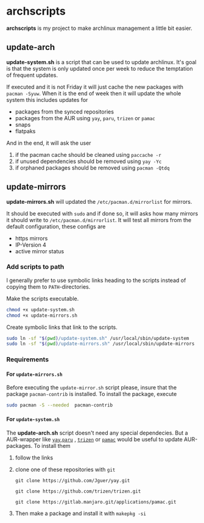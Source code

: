 # archscripts

**archscripts** is my project to make archlinux management a little bit easier.

## update-arch

**update-system.sh** is a script that can be used to update archlinux. It's goal is that the system is only updated once per week to reduce the temptation of frequent updates.

If executed and it is not Friday it will just cache the new packages with `pacman -Syuw`. When it is the end of week then it will update the whole system this includes updates for

+ packages from the synced repositories
+ packages from the AUR using `yay`, `paru`, `trizen` or `pamac`
+ snaps
+ flatpaks

And in the end, it will ask the user

1. if the pacman cache should be cleaned using `paccache -r`
2. if unused dependencies should be removed using `yay -Yc`
3. if orphaned packages should be removed using `pacman -Qtdq`

## update-mirrors

**update-mirrors.sh** will updated the `/etc/pacman.d/mirrorlist` for mirrors.

It should be executed with `sudo` and if done so, it will asks how many mirrors it should write to `/etc/pacman.d/mirrorlist`. It will test all mirrors from the default configuration, these configs are

+ https mirrors
+ IP-Version 4
+ active mirror status

### Add scripts to path
I generally prefer to use symbolic links heading to the scripts instead of copying them to `PATH`-directories.

Make the scripts executable.

```bash
chmod +x update-system.sh
chmod +x update-mirrors.sh
```

Create symbolic links that link to the scripts.

```bash
sudo ln -sf "$(pwd)/update-system.sh" /usr/local/sbin/update-system
sudo ln -sf "$(pwd)/update-mirrors.sh" /usr/local/sbin/update-mirrors
```

### Requirements

#### For `update-mirrors.sh`
Before executing the `update-mirror.sh` script please, insure that the package `pacman-contrib` is installed. To install the package, execute

```bash
sudo pacman -S --needed  pacman-contrib
```

#### For `update-system.sh`
The **update-arch.sh** script doesn't need any special dependecies. But a AUR-wrapper like [`yay`](https://github.com/Jguer/yay),[`paru`](https://github.com/Morganamilo/paru) , [`trizen`](https://github.com/trizen/trizen) or [`pamac`](https://gitlab.manjaro.org/applications/pamac) would be useful to update AUR-packages.
To install them 
1. follow the links
2. clone one of these repositories with `git` 

     `git clone https://github.com/Jguer/yay.git`

     `git clone https://github.com/trizen/trizen.git`

     `git clone https://gitlab.manjaro.git/applications/pamac.git`
3. Then make a package and install it with 
    `makepkg -si`

